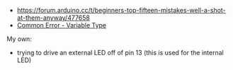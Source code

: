- https://forum.arduino.cc/t/beginners-top-fifteen-mistakes-well-a-shot-at-them-anyway/477658
- [Common Error - Variable Type](Common%20Error%20-%20Variable%20Type.md)

My own:
- trying to drive an external LED off of pin 13 (this is used for the internal LED)
